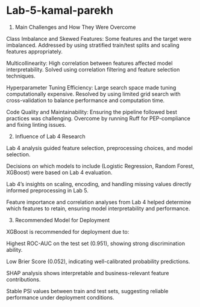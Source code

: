 # Lab-5-kamal-parekh

1. Main Challenges and How They Were Overcome

Class Imbalance and Skewed Features: Some features and the target were imbalanced. Addressed by using stratified train/test splits and scaling features appropriately.

Multicollinearity: High correlation between features affected model interpretability. Solved using correlation filtering and feature selection techniques.

Hyperparameter Tuning Efficiency: Large search space made tuning computationally expensive. Resolved by using limited grid search with cross-validation to balance performance and computation time.

Code Quality and Maintainability: Ensuring the pipeline followed best practices was challenging. Overcome by running Ruff for PEP-compliance and fixing linting issues.

2. Influence of Lab 4 Research

Lab 4 analysis guided feature selection, preprocessing choices, and model selection.

Decisions on which models to include (Logistic Regression, Random Forest, XGBoost) were based on Lab 4 evaluation.

Lab 4’s insights on scaling, encoding, and handling missing values directly informed preprocessing in Lab 5.

Feature importance and correlation analyses from Lab 4 helped determine which features to retain, ensuring model interpretability and performance.

3. Recommended Model for Deployment

XGBoost is recommended for deployment due to:

Highest ROC-AUC on the test set (0.951), showing strong discrimination ability.

Low Brier Score (0.052), indicating well-calibrated probability predictions.

SHAP analysis shows interpretable and business-relevant feature contributions.

Stable PSI values between train and test sets, suggesting reliable performance under deployment conditions.
